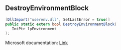 ## DestroyEnvironmentBlock

```csharp
[DllImport("userenv.dll", SetLastError = true)]
public static extern bool DestroyEnvironmentBlock(
   IntPtr lpEnvironment
);
```

Microsoft documentation: [Link](https://docs.microsoft.com/en-us/windows/win32/api/userenv/nf-userenv-destroyenvironmentblock)
